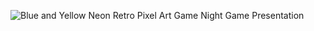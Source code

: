 
![Blue and Yellow Neon Retro Pixel Art Game Night Game Presentation](https://github.com/damithaDananjaya17/DevOps/assets/159267886/efcc2404-69a8-4bec-b7e2-39236ddd44a6)
